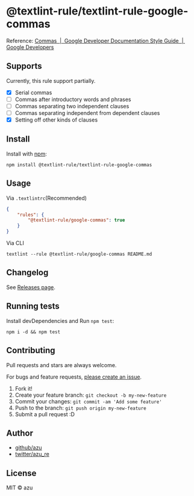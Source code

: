 # @textlint-rule/textlint-rule-google-commas

Reference: [Commas  |  Google Developer Documentation Style Guide  |  Google Developers](https://developers.google.com/style/commas#setting-off-other-kinds-of-clauses "Commas  |  Google Developer Documentation Style Guide  |  Google Developers")

## Supports

Currently, this rule support partially.

- [x] Serial commas
- [ ] Commas after introductory words and phrases
- [ ] Commas separating two independent clauses
- [ ] Commas separating independent from dependent clauses
- [x] Setting off other kinds of clauses

## Install

Install with [npm](https://www.npmjs.com/):

    npm install @textlint-rule/textlint-rule-google-commas

## Usage

Via `.textlintrc`(Recommended)

```json
{
    "rules": {
        "@textlint-rule/google-commas": true
    }
}
```

Via CLI

```
textlint --rule @textlint-rule/google-commas README.md
```


## Changelog

See [Releases page](https://github.com/textlint-rule/textlint-rule-preset-google/releases).

## Running tests

Install devDependencies and Run `npm test`:

    npm i -d && npm test

## Contributing

Pull requests and stars are always welcome.

For bugs and feature requests, [please create an issue](https://github.com/textlint-rule/textlint-rule-preset-google/issues).

1. Fork it!
2. Create your feature branch: `git checkout -b my-new-feature`
3. Commit your changes: `git commit -am 'Add some feature'`
4. Push to the branch: `git push origin my-new-feature`
5. Submit a pull request :D

## Author

- [github/azu](https://github.com/azu)
- [twitter/azu_re](https://twitter.com/azu_re)

## License

MIT © azu
